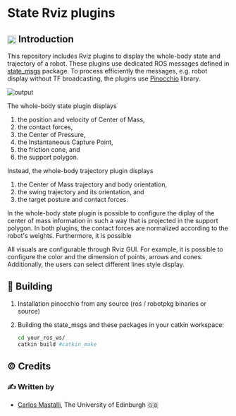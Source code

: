 State Rviz plugins
==============================================

## <img align="center" height="20" src="https://i.imgur.com/vAYeCzC.png"/> Introduction

This repository includes Rviz plugins to display the whole-body state and trajectory of a robot. These plugins use dedicated ROS messages defined in [state_msgs](https://github.com/cmastalli/state_msgs) package. To process efficiently the messages, e.g. robot display without TF broadcasting, the plugins use [Pinocchio](https://github.com/stack-of-tasks/pinocchio) library.

![output](https://user-images.githubusercontent.com/3601935/89519116-c6b45600-d7d3-11ea-89a0-fc8df97df2f0.gif)

The whole-body state plugin displays
  1. the position and velocity of Center of Mass,
  2. the contact forces,
  3. the Center of Pressure,
  4. the Instantaneous Capture Point,
  5. the friction cone, and
  6. the support polygon.

Instead, the whole-body trajectory plugin displays
 1. the Center of Mass trajectory and body orientation,
 2. the swing trajectory and its orientation, and
 3. the target posture and contact forces.

In the whole-body state plugin is possible to configure the diplay of the center of mass information in such a way that is projected in the support polygon. In both plugins, the contact forces are normalized according to the robot's weights. Furthermore, it is possible 

All visuals are configurable through Rviz GUI. For example, it is possible to configure the color and the dimension of points, arrows and cones. Additionally, the users can select different lines style display.

## :penguin: Building

1. Installation pinocchio from any source (ros / robotpkg binaries or source)

2. Building the state_msgs and these packages in your catkin workspace:
    ```bash
	cd your_ros_ws/
	catkin build #catkin_make
    ```

## :copyright: Credits

### :writing_hand: Written by

- [Carlos Mastalli](https://cmastalli.github.io/), The University of Edinburgh :uk:
